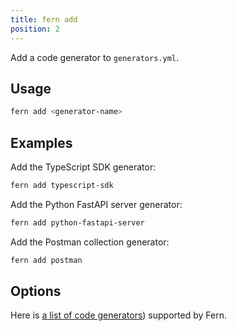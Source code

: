```yaml
---
title: fern add
position: 2
---
```


Add a code generator to `generators.yml`.

## Usage

```bash
fern add <generator-name>
```

## Examples

Add the TypeScript SDK generator:

```bash
fern add typescript-sdk
```

Add the Python FastAPI server generator:

```bash
fern add python-fastapi-server
```

Add the Postman collection generator:

```bash
fern add postman
```

## Options

Here is [a list of code generators](/configuration/generators.md)) supported by Fern.
